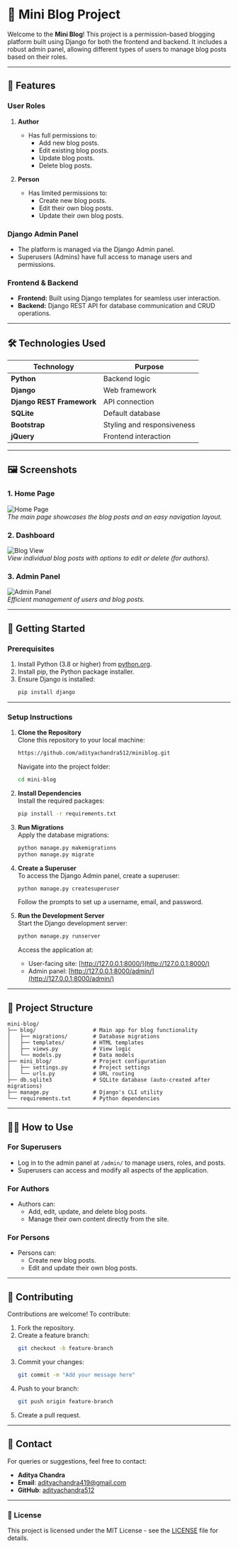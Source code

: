 
# 📝 Mini Blog Project

Welcome to the **Mini Blog**! This project is a permission-based blogging platform built using Django for both the frontend and backend. It includes a robust admin panel, allowing different types of users to manage blog posts based on their roles.

---

## 📖 Features

### User Roles
1. **Author**  
   - Has full permissions to:
     - Add new blog posts.
     - Edit existing blog posts.
     - Update blog posts.
     - Delete blog posts.

2. **Person**  
   - Has limited permissions to:
     - Create new blog posts.
     - Edit their own blog posts.
     - Update their own blog posts.

### Django Admin Panel
- The platform is managed via the Django Admin panel.
- Superusers (Admins) have full access to manage users and permissions.

### Frontend & Backend
- **Frontend:** Built using Django templates for seamless user interaction.
- **Backend:** Django REST API for database communication and CRUD operations.

---

## 🛠️ Technologies Used

| **Technology**    | **Purpose**                    |
|--------------------|-------------------------------|
| **Python**         | Backend logic                 |
| **Django**         | Web framework                 |
| **Django REST Framework** | API connection         |
| **SQLite**         | Default database              |
| **Bootstrap**      | Styling and responsiveness    |
| **jQuery**         | Frontend interaction          |

---

## 🖼️ Screenshots

### 1. Home Page
![Home Page](blog/static/blog/image/homepage.png)  
*The main page showcases the blog posts and an easy navigation layout.*

### 2. Dashboard
![Blog View](blog/static/blog/image/Dashboard.png)  
*View individual blog posts with options to edit or delete (for authors).*

### 3. Admin Panel
![Admin Panel](blog/static/blog/image/Adminpage.png)  
*Efficient management of users and blog posts.*

---

## 🚀 Getting Started

### Prerequisites
1. Install Python (3.8 or higher) from [python.org](https://www.python.org/downloads/).
2. Install pip, the Python package installer.
3. Ensure Django is installed:  
   ```bash
   pip install django
   ```

---

### Setup Instructions

1. **Clone the Repository**  
   Clone this repository to your local machine:
   ```bash
   https://github.com/adityachandra512/miniblog.git
   ```
   Navigate into the project folder:
   ```bash
   cd mini-blog
   ```

2. **Install Dependencies**  
   Install the required packages:
   ```bash
   pip install -r requirements.txt
   ```

3. **Run Migrations**  
   Apply the database migrations:
   ```bash
   python manage.py makemigrations
   python manage.py migrate
   ```

4. **Create a Superuser**  
   To access the Django Admin panel, create a superuser:
   ```bash
   python manage.py createsuperuser
   ```
   Follow the prompts to set up a username, email, and password.

5. **Run the Development Server**  
   Start the Django development server:
   ```bash
   python manage.py runserver
   ```
   Access the application at:  
   - User-facing site: [http://127.0.0.1:8000/](http://127.0.0.1:8000/)  
   - Admin panel: [http://127.0.0.1:8000/admin/](http://127.0.0.1:8000/admin/)

---

## 📂 Project Structure

```
mini-blog/
├── blog/                  # Main app for blog functionality
│   ├── migrations/        # Database migrations
│   ├── templates/         # HTML templates
│   ├── views.py           # View logic
│   └── models.py          # Data models
├── mini_blog/             # Project configuration
│   ├── settings.py        # Project settings
│   └── urls.py            # URL routing
├── db.sqlite3             # SQLite database (auto-created after migrations)
├── manage.py              # Django's CLI utility
└── requirements.txt       # Python dependencies
```

---

## 🧑‍💻 How to Use

### For Superusers
- Log in to the admin panel at `/admin/` to manage users, roles, and posts.
- Superusers can access and modify all aspects of the application.

### For Authors
- Authors can:
  - Add, edit, update, and delete blog posts.
  - Manage their own content directly from the site.

### For Persons
- Persons can:
  - Create new blog posts.
  - Edit and update their own blog posts.

---

## 🤝 Contributing

Contributions are welcome! To contribute:
1. Fork the repository.
2. Create a feature branch:
   ```bash
   git checkout -b feature-branch
   ```
3. Commit your changes:
   ```bash
   git commit -m "Add your message here"
   ```
4. Push to your branch:
   ```bash
   git push origin feature-branch
   ```
5. Create a pull request.

---

## 📧 Contact

For queries or suggestions, feel free to contact:
- **Aditya Chandra**
- **Email**: adityachandra419@gmail.com
- **GitHub**: [adityachandra512](https://github.com/adityachandra512)

---

### 📜 License

This project is licensed under the MIT License - see the [LICENSE](LICENSE) file for details.
